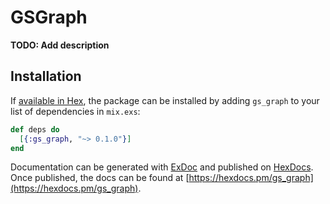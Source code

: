 # GSGraph

**TODO: Add description**

## Installation

If [available in Hex](https://hex.pm/docs/publish), the package can be installed
by adding `gs_graph` to your list of dependencies in `mix.exs`:

```elixir
def deps do
  [{:gs_graph, "~> 0.1.0"}]
end
```

Documentation can be generated with [ExDoc](https://github.com/elixir-lang/ex_doc)
and published on [HexDocs](https://hexdocs.pm). Once published, the docs can
be found at [https://hexdocs.pm/gs_graph](https://hexdocs.pm/gs_graph).

